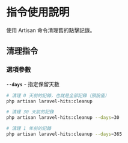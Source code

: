 # 指令使用說明

使用 Artisan 命令清理舊的點擊記錄。

## 清理指令

### 選項參數

**`--days`** - 指定保留天數

```bash
# 清理 0 天前的記錄，也就是全部記錄（預設值）
php artisan laravel-hits:cleanup

# 清理 30 天前的記錄
php artisan laravel-hits:cleanup --days=30

# 清理 1 年前的記錄
php artisan laravel-hits:cleanup --days=365
```
